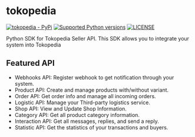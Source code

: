 # tokopedia

[![tokopedia - PyPi](https://img.shields.io/pypi/v/tokopedia)](https://pypi.org/project/tokopedia/)
[![Supported Python versions](https://img.shields.io/pypi/pyversions/tokopedia)](https://pypi.org/project/tokopedia/)
[![LICENSE](https://img.shields.io/github/license/hexatester/tokopedia)](https://github.com/hexatester/tokopedia/blob/main/LICENSE)

Python SDK for Tokopedia Seller API. This SDK allows you to integrate your system into Tokopedia

## Featured API

- Webhooks API: Register webhook to get notification through your system.
- Product API: Create and manage products with/without variant.
- Order API: Get order info and manage all incoming orders.
- Logistic API: Manage your Third-party logistics service.
- Shop API: View and Update Shop Information.
- Category API: Get all product category information.
- Interaction API: Get all messages, replies, and send a reply.
- Statistic API: Get the statistics of your transactions and buyers.
